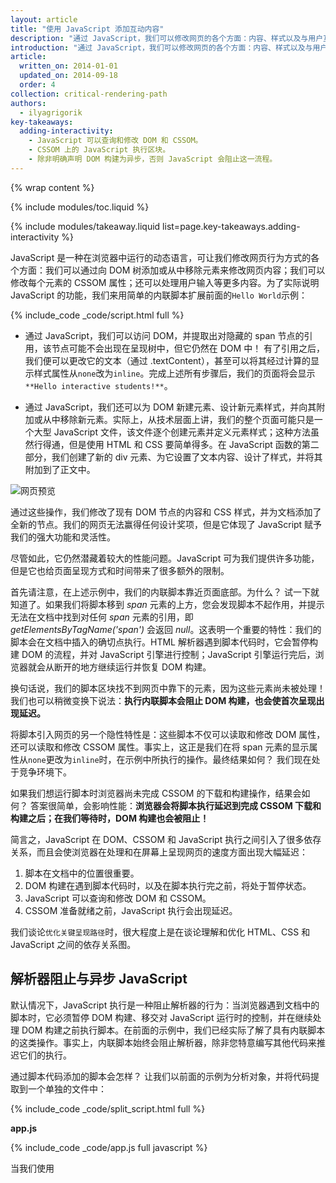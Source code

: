 ```yaml
---
layout: article
title: "使用 JavaScript 添加互动内容"
description: "通过 JavaScript，我们可以修改网页的各个方面：内容、样式以及与用户互动的行为。但是，JavaScript 也会阻止 DOM 构建并使网页呈现时间出现延迟。采用 JavaScript 异步编程，并消除关键呈现路径中的不必要 JavaScript，以提供最佳性能。"
introduction: "通过 JavaScript，我们可以修改网页的各个方面：内容、样式以及与用户互动的行为。但是，JavaScript 也会阻止 DOM 构建并使网页呈现时间出现延迟。采用 JavaScript 异步编程，并消除关键呈现路径中的不必要 JavaScript，以提供最佳性能。"
article:
  written_on: 2014-01-01
  updated_on: 2014-09-18
  order: 4
collection: critical-rendering-path
authors:
  - ilyagrigorik
key-takeaways:
  adding-interactivity:
    - JavaScript 可以查询和修改 DOM 和 CSSOM。
    - CSSOM 上的 JavaScript 执行区块。
    - 除非明确声明 DOM 构建为异步，否则 JavaScript 会阻止这一流程。
---
```

{% wrap content %}

<style>
  img, video, object {
    max-width: 100%;
  }

  img.center {
    display: block;
    margin-left: auto;
    margin-right: auto;
  }
</style>

{% include modules/toc.liquid %}

{% include modules/takeaway.liquid list=page.key-takeaways.adding-interactivity %}

JavaScript 是一种在浏览器中运行的动态语言，可让我们修改网页行为方式的各个方面：我们可以通过向 DOM 树添加或从中移除元素来修改网页内容；我们可以修改每个元素的 CSSOM 属性；还可以处理用户输入等更多内容。为了实际说明 JavaScript 的功能，我们来用简单的内联脚本扩展前面的`Hello World`示例：

{% include_code _code/script.html full %}

* 通过 JavaScript，我们可以访问 DOM，并提取出对隐藏的 span 节点的引用，该节点可能不会出现在呈现树中，但它仍然在 DOM 中！ 有了引用之后，我们便可以更改它的文本（通过 .textContent），甚至可以将其经过计算的显示样式属性从`none`改为`inline`。完成上述所有步骤后，我们的页面将会显示`**Hello interactive students!**`。

* 通过 JavaScript，我们还可以为 DOM 新建元素、设计新元素样式，并向其附加或从中移除新元素。实际上，从技术层面上讲，我们的整个页面可能只是一个大型 JavaScript 文件，该文件逐个创建元素并定义元素样式；这种方法虽然行得通，但是使用 HTML 和 CSS 要简单得多。在 JavaScript 函数的第二部分，我们创建了新的 div 元素、为它设置了文本内容、设计了样式，并将其附加到了正文中。

<img src="images/device-js-small.png" class="center" alt="网页预览">

通过这些操作，我们修改了现有 DOM 节点的内容和 CSS 样式，并为文档添加了全新的节点。我们的网页无法赢得任何设计奖项，但是它体现了 JavaScript 赋予我们的强大功能和灵活性。

尽管如此，它仍然潜藏着较大的性能问题。JavaScript 可为我们提供许多功能，但是它也给页面呈现方式和时间带来了很多额外的限制。

首先请注意，在上述示例中，我们的内联脚本靠近页面底部。为什么？ 试一下就知道了。如果我们将脚本移到 _span_ 元素的上方，您会发现脚本不起作用，并提示无法在文档中找到对任何 _span_ 元素的引用，即 _getElementsByTagName('span')_ 会返回 _null_。这表明一个重要的特性：我们的脚本会在文档中插入的确切点执行。HTML 解析器遇到脚本代码时，它会暂停构建 DOM 的流程，并对 JavaScript 引擎进行控制；JavaScript 引擎运行完后，浏览器就会从断开的地方继续运行并恢复 DOM 构建。

换句话说，我们的脚本区块找不到网页中靠下的元素，因为这些元素尚未被处理！ 我们也可以稍微变换下说法：**执行内联脚本会阻止 DOM 构建，也会使首次呈现出现延迟。**

将脚本引入网页的另一个隐性特性是：这些脚本不仅可以读取和修改 DOM 属性，还可以读取和修改 CSSOM 属性。事实上，这正是我们在将 span 元素的显示属性从`none`更改为`inline`时，在示例中所执行的操作。最终结果如何？ 我们现在处于竞争环境下。

如果我们想运行脚本时浏览器尚未完成 CSSOM 的下载和构建操作，结果会如何？ 答案很简单，会影响性能：**浏览器会将脚本执行延迟到完成 CSSOM 下载和构建之后；在我们等待时，DOM 构建也会被阻止！**

简言之，JavaScript 在 DOM、CSSOM 和 JavaScript 执行之间引入了很多依存关系，而且会使浏览器在处理和在屏幕上呈现网页的速度方面出现大幅延迟：

1. 脚本在文档中的位置很重要。
2. DOM 构建在遇到脚本代码时，以及在脚本执行完之前，将处于暂停状态。
3. JavaScript 可以查询和修改 DOM 和 CSSOM。
4. CSSOM 准备就绪之前，JavaScript 执行会出现延迟。

我们谈论`优化关键呈现路径`时，很大程度上是在谈论理解和优化 HTML、CSS 和 JavaScript 之间的依存关系图。


## 解析器阻止与异步 JavaScript

默认情况下，JavaScript 执行是一种阻止解析器的行为：当浏览器遇到文档中的脚本时，它必须暂停 DOM 构建、移交对 JavaScript 运行时的控制，并在继续处理 DOM 构建之前执行脚本。在前面的示例中，我们已经实际了解了具有内联脚本的这类操作。事实上，内联脚本始终会阻止解析器，除非您特意编写其他代码来推迟它们的执行。

通过脚本代码添加的脚本会怎样？ 让我们以前面的示例为分析对象，并将代码提取到一个单独的文件中：

{% include_code _code/split_script.html full %}

**app.js**

{% include_code _code/app.js full javascript %}

当我们使用 <script> 代码代替内联 JavaScript 代码段时，执行顺序会有所不同吗？ 当然不会，因为这些代码是一样的，且应该会以相同的方式发挥作用。在这两个示例中，浏览器均必须暂停并执行脚本，然后才能处理文档的剩余部分。**即使是外部 JavaScript 文件，浏览器也必须暂停，并等待系统从磁盘、缓存或远程服务器中提取脚本，这可能会使关键呈现路径的延迟时间增加数万毫秒。**

尽管如此，但好消息是我们有应急路径！ 默认情况下，所有 JavaScript 均会阻止解析器，因为浏览器不知道脚本想在网页上执行什么操作，因此浏览器必须假定最糟糕的状况并阻止解析器。但是，如果我们能够向浏览器发送信号并告诉它脚本无需在它在文档中被引用的确切点执行，会怎么样呢？ 如此一来，浏览器会继续构建 DOM，并在脚本准备就绪后（例如，从缓存或远程服务器中提取到文件之后）执行脚本。

那么，我们如何实现这种方法呢？ 很简单，我们可以将脚本标记为 _async_：

{% include_code _code/split_script_async.html full %}

将异步关键字添加到脚本代码中，告诉浏览器在等待脚本准备就绪之前不应阻止 DOM 构建，这将是性能方面的巨大提升！

{% include modules/nextarticle.liquid %}

{% endwrap %}


